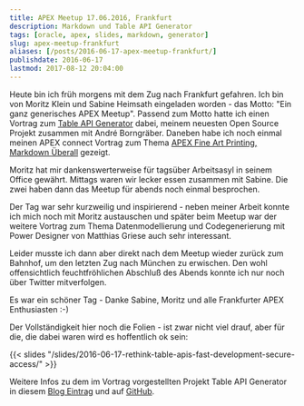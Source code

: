 ```yaml
---
title: APEX Meetup 17.06.2016, Frankfurt
description: Markdown und Table API Generator
tags: [oracle, apex, slides, markdown, generator]
slug: apex-meetup-frankfurt
aliases: [/posts/2016-06-17-apex-meetup-frankfurt/]
publishdate: 2016-06-17
lastmod: 2017-08-12 20:04:00
---
```


Heute bin ich früh morgens mit dem Zug nach Frankfurt gefahren. Ich bin von Moritz Klein und Sabine Heimsath eingeladen worden - das Motto: "Ein ganz generisches APEX Meetup". Passend zum Motto hatte ich einen Vortrag zum [Table API Generator][1] dabei, meinem neuesten Open Source Projekt zusammen mit André Borngräber. Daneben habe ich noch einmal meinen APEX connect Vortrag zum Thema [APEX Fine Art Printing, Markdown Überall][2] gezeigt.

Moritz hat mir dankenswerterweise für tagsüber Arbeitsasyl in seinem Office gewährt. Mittags waren wir lecker essen zusammen mit Sabine. Die zwei haben dann das Meetup für abends noch einmal besprochen.

Der Tag war sehr kurzweilig und inspirierend - neben meiner Arbeit konnte ich mich noch mit Moritz austauschen und später beim Meetup war der weitere Vortrag zum Thema Datenmodellierung und Codegenerierung mit Power Designer von Matthias Griese auch sehr interessant.

Leider musste ich dann aber direkt nach dem Meetup wieder zurück zum Bahnhof, um den letzten Zug nach München zu erwischen. Den wohl offensichtlich feuchtfröhlichen Abschluß des Abends konnte ich nur noch über Twitter mitverfolgen.

Es war ein schöner Tag - Danke Sabine, Moritz und alle Frankfurter APEX Enthusiasten :-)

Der Vollständigkeit hier noch die Folien - ist zwar nicht viel drauf, aber für die, die dabei waren wird es hoffentlich ok sein:

{{< slides "/slides/2016-06-17-rethink-table-apis-fast-development-secure-access/" >}}

Weitere Infos zu dem im Vortrag vorgestellten Projekt Table API Generator in diesem [Blog Eintrag][1] und auf [GitHub][3].

[1]: /posts/2016-06-10-table-api-generator/
[2]: /posts/2016-04-26-apex-fine-art-printing-markdown-ueberall/
[3]: https://github.com/OraMUC/table-api-generator
